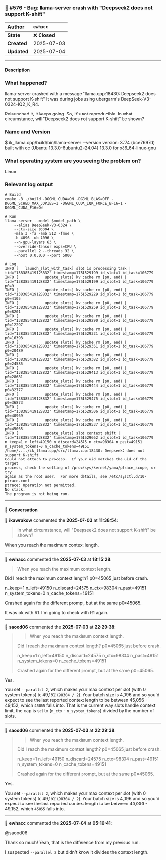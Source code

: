 ### 🐛 [#576](https://github.com/ikawrakow/ik_llama.cpp/issues/576) - Bug: llama-server crash with \"Deepseek2 does not support K-shift\"

| **Author** | `ewhacc` |
| :--- | :--- |
| **State** | ❌ **Closed** |
| **Created** | 2025-07-03 |
| **Updated** | 2025-07-04 |

---

#### Description

### What happened?

llama-server crashed with a message "llama.cpp:18430: Deepseek2 does not support K-shift"
It was during jobs using ubergarm's DeepSeek-V3-0324-IQ2_K_R4.

Relaunched it, it keeps going.  So, It's not reproducible.
In what circumstance, will "Deepseek2 does not support K-shift" be shown?

### Name and Version

$ ik_llama.cpp/build/bin/llama-server --version
version: 3774 (bce7697d)
built with cc (Ubuntu 13.3.0-6ubuntu2~24.04) 13.3.0 for x86_64-linux-gnu

### What operating system are you seeing the problem on?

Linux

### Relevant log output

```shell
# Build
cmake -B ./build -DGGML_CUDA=ON -DGGML_BLAS=OFF -DGGML_SCHED_MAX_COPIES=1 -DGGML_CUDA_IQK_FORCE_BF16=1 -DGGML_CUDA_F16=ON

# Run
llama-server --model $model_path \
    --alias DeepSeek-V3-0324 \
    --ctx-size 98304 \
    -mla 3 -fa -amb 512 -fmoe \
    -b 4096 -ub 4096 \
    --n-gpu-layers 63 \
    --override-tensor exps=CPU \
    --parallel 2 --threads 32 \
    --host 0.0.0.0 --port 5000

# Log
INFO [   launch_slot_with_task] slot is processing task | tid="138385419128832" timestamp=1751529199 id_slot=1 id_task=106779
INFO [            update_slots] kv cache rm [p0, end) | tid="138385419128832" timestamp=1751529199 id_slot=1 id_task=106779 p0=9
INFO [            update_slots] kv cache rm [p0, end) | tid="138385419128832" timestamp=1751529229 id_slot=1 id_task=106779 p0=4105
INFO [            update_slots] kv cache rm [p0, end) | tid="138385419128832" timestamp=1751529259 id_slot=1 id_task=106779 p0=8201
INFO [            update_slots] kv cache rm [p0, end) | tid="138385419128832" timestamp=1751529290 id_slot=1 id_task=106779 p0=12297
INFO [            update_slots] kv cache rm [p0, end) | tid="138385419128832" timestamp=1751529321 id_slot=1 id_task=106779 p0=16393
INFO [            update_slots] kv cache rm [p0, end) | tid="138385419128832" timestamp=1751529351 id_slot=1 id_task=106779 p0=20489
INFO [            update_slots] kv cache rm [p0, end) | tid="138385419128832" timestamp=1751529382 id_slot=1 id_task=106779 p0=24585
INFO [            update_slots] kv cache rm [p0, end) | tid="138385419128832" timestamp=1751529413 id_slot=1 id_task=106779 p0=28681
INFO [            update_slots] kv cache rm [p0, end) | tid="138385419128832" timestamp=1751529444 id_slot=1 id_task=106779 p0=32777
INFO [            update_slots] kv cache rm [p0, end) | tid="138385419128832" timestamp=1751529475 id_slot=1 id_task=106779 p0=36873
INFO [            update_slots] kv cache rm [p0, end) | tid="138385419128832" timestamp=1751529506 id_slot=1 id_task=106779 p0=40969
INFO [            update_slots] kv cache rm [p0, end) | tid="138385419128832" timestamp=1751529537 id_slot=1 id_task=106779 p0=45065
INFO [            update_slots] slot context shift | tid="138385419128832" timestamp=1751529662 id_slot=1 id_task=106779 n_keep=1 n_left=49150 n_discard=24575 n_ctx=98304 n_past=49151 n_system_tokens=0 n_cache_tokens=49151
/home/..../ik_llama.cpp/src/llama.cpp:18430: Deepseek2 does not support K-shift
Could not attach to process.  If your uid matches the uid of the target
process, check the setting of /proc/sys/kernel/yama/ptrace_scope, or try
again as the root user.  For more details, see /etc/sysctl.d/10-ptrace.conf
ptrace: Operation not permitted.
No stack.
The program is not being run.
```

---

#### 💬 Conversation

👤 **ikawrakow** commented the **2025-07-03** at **11:38:54**:<br>

> In what circumstance, will "Deepseek2 does not support K-shift" be shown?

When you reach the maximum context length.

---

👤 **ewhacc** commented the **2025-07-03** at **18:15:28**:<br>

> When you reach the maximum context length.

Did I reach the maximum context length?  p0=45065 just before crash.

n_keep=1 n_left=49150 n_discard=24575 n_ctx=98304 n_past=49151 n_system_tokens=0 n_cache_tokens=49151

Crashed again for the different prompt, but at the same p0=45065.

It was ok with R1.  I'm going to check with R1 again.

---

👤 **saood06** commented the **2025-07-03** at **22:29:38**:<br>

> > When you reach the maximum context length.
> 
> Did I reach the maximum context length? p0=45065 just before crash.
> 
> n_keep=1 n_left=49150 n_discard=24575 n_ctx=98304 n_past=49151 n_system_tokens=0 n_cache_tokens=49151
> 
> Crashed again for the different prompt, but at the same p0=45065.
> 

Yes. 

You set `--parallel 2`, which makes your max context per slot (with 0 system tokens) to 49,152 (`98304 / 2`). Your batch size is 4,096 and so you'd expect to see the last reported context length to be between 45,056 - 49,152, which `45065` falls into. That is the current way slots handle context limit, the cap is set to (`n_ctx` - `n_system_tokens`) divided by the number of slots.

---

👤 **saood06** commented the **2025-07-03** at **22:29:38**:<br>

> > When you reach the maximum context length.
> 
> Did I reach the maximum context length? p0=45065 just before crash.
> 
> n_keep=1 n_left=49150 n_discard=24575 n_ctx=98304 n_past=49151 n_system_tokens=0 n_cache_tokens=49151
> 
> Crashed again for the different prompt, but at the same p0=45065.
> 

Yes. 

You set `--parallel 2`, which makes your max context per slot (with 0 system tokens) to 49,152 (`98304 / 2`). Your batch size is 4,096 and so you'd expect to see the last reported context length to be between 45,056 - 49,152, which `45065` falls into.

---

👤 **ewhacc** commented the **2025-07-04** at **05:16:41**:<br>

@saood06 

Thank so much!   Yeah, that is the difference from my previous run.

I suspected `--parallel 2` but didn't know it divides the context length.
